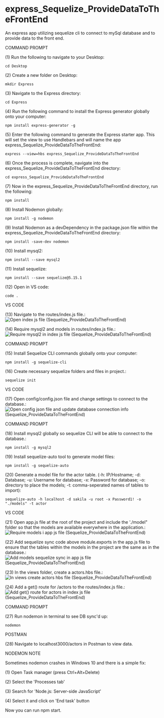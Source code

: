 # express_Sequelize_ProvideDataToTheFrontEnd
An express app utilizing sequelize cli to connect to mySql database and to provide data to the front end.

COMMAND PROMPT

(1) Run the following to navigate to your Desktop: 

    cd Desktop

(2) Create a new folder on Desktop: 

    mkdir Express

(3) Navigate to the Express directory: 

    cd Express

(4) Run the following command to install the Express generator globally onto your computer: 

    npm install express-generator -g

(5) Enter the following command to generate the Express starter app. This will set the view to use Handlebars and will name the app express_Sequelize_ProvideDataToTheFrontEnd: 

    express --view=hbs express_Sequelize_ProvideDataToTheFrontEnd

(6) Once the process is complete, navigate into the express_Sequelize_ProvideDataToTheFrontEnd directory: 

    cd express_Sequelize_ProvideDataToTheFrontEnd
    
(7) Now in the express_Sequelize_ProvideDataToTheFrontEnd directory, run the following: 

    npm install

(8) Install Nodemon globally: 

    npm install -g nodemon
    
(9) Install Nodemon as a devDependency in the package.json file within the express_Sequelize_ProvideDataToTheFrontEnd directory:

    npm install -save-dev nodemon
    
(10) Install mysql2:

    npm install --save mysql2

(11) Install sequelize: 

    npm install --save sequelize@5.15.1

(12) Open in VS code:

    code . 


VS CODE

(13) Navigate to the routes/index.js file.: ![Open index js file (Sequelize_ProvideDataToTheFrontEnd)](https://user-images.githubusercontent.com/35668707/69693911-08b5c580-10a5-11ea-9d4e-4d77582c6d9d.JPG)

(14) Require mysql2 and models in routes/index.js file.: ![Require mysql2 in index js file (Sequelize_ProvideDataToTheFrontEnd)](https://user-images.githubusercontent.com/35668707/69693937-2551fd80-10a5-11ea-8444-143e164d0700.JPG)

COMMAND PROMPT

(15) Install Sequelize CLI commands globally onto your computer: 

    npm install -g sequelize-cli

(16) Create necessary sequelize folders and files in project.:

    sequelize init
    

VS CODE

(17) Open config/config.json file and change settings to connect to the database.: ![Open config json file and update database connection info  (Sequelize_ProvideDataToTheFrontEnd)](https://user-images.githubusercontent.com/35668707/69693968-49154380-10a5-11ea-8b03-56684274763d.JPG)

COMMAND PROMPT

(18) Install mysql2 globally so sequelize CLI will be able to connect to the database.:

    npm install -g mysql2
    
(19) Install sequelize-auto tool to generate model files: 

    npm install -g sequelize-auto

(20) Generate a model file for the actor table. (-h: IP/Hostname; -d: Database; -u: Username for database; -x: Password for database; -o: directory to place the models; -t: comma-seperated names of tables to import):  

    sequelize-auto -h localhost -d sakila -u root -x Password1! -o "./models" -t actor
    
VS CODE

(21) Open app.js file at the root of the project and include the './model" folder so that the models are available everywhere in the application.: ![Require models i app js file (Sequelize_ProvideDataToTheFrontEnd)](https://user-images.githubusercontent.com/35668707/69694016-7104a700-10a5-11ea-8dcf-628c0935961d.JPG)

(22) Add sequelize sync code above module.exports in the app.js file to ensure that the tables within the models in the project are the same as in the database.: ![Add models sequelize sync in app js file (Sequelize_ProvideDataToTheFrontEnd)](https://user-images.githubusercontent.com/35668707/69694065-9d202800-10a5-11ea-8830-caa893b3c989.JPG)

(23) In the views folder, create a actors.hbs file.: ![In views create actors hbs file (Sequelize_ProvideDataToTheFrontEnd)](https://user-images.githubusercontent.com/35668707/69694296-3cddb600-10a6-11ea-98b3-e4a273fe3940.JPG)

(24)  Add a get() route for /actors to the routes/index.js file.: ![Add get() route for actors in index js file (Sequelize_ProvideDataToTheFrontEnd)](https://user-images.githubusercontent.com/35668707/69694340-61399280-10a6-11ea-9ea2-fa549f98ea92.JPG)

COMMAND PROMPT

(27) Run nodemon in terminal to see DB sync'd up: 

    nodemon

POSTMAN

(28) Navigate to localhost3000/actors in Postman to view data. 

NODEMON NOTE

Sometimes nodemon crashes in Windows 10 and there is a simple fix:

(1) Open Task manager (press Ctrl+Alt+Delete)

(2) Select the 'Processes tab'

(3) Search for 'Node.js: Server-side JavaScript'

(4) Select it and click on 'End task' button

Now you can run npm start.

